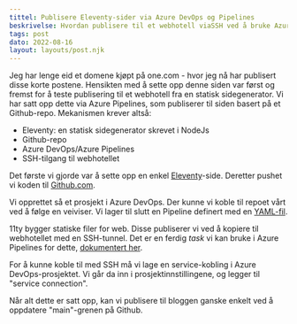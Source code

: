 ```yaml
---
tittel: Publisere Eleventy-sider via Azure DevOps og Pipelines
beskrivelse: Hvordan publisere til et webhotell viaSSH ved å bruke Azure DevOps
tags: post
dato: 2022-08-16
layout: layouts/post.njk
---
```

Jeg har lenge eid et domene kjøpt på one.com - hvor jeg nå 
har publisert disse korte postene. Hensikten med å sette opp
denne siden var først og fremst for å teste publisering til 
et webhotell fra en statisk sidegenerator. Vi har satt opp dette 
via Azure Pipelines, som publiserer til siden basert på 
et Github-repo. Mekanismen krever altså: 

- Eleventy: en statisk sidegenerator skrevet i NodeJs
- Github-repo
- Azure DevOps/Azure Pipelines
- SSH-tilgang til webhotellet

Det første vi gjorde var å sette opp en enkel 
[Eleventy](https://www.11ty.dev/)-side. Deretter pushet vi 
koden til [Github.com](https://github.com/hakdo/skribleri).

Vi opprettet så et prosjekt i Azure DevOps. Der kunne vi koble 
til repoet vårt ved å følge en veiviser. Vi lager til slutt 
en Pipeline definert med en [YAML-fil](https://raw.githubusercontent.com/hakdo/skribleri/main/azure-pipelines.yml).

11ty bygger statiske filer for web. Disse publiserer vi ved å 
kopiere til webhotellet med en SSH-tunnel. Det er en ferdig 
*task* vi kan bruke i Azure Pipelines for dette, 
[dokumentert her](https://docs.microsoft.com/en-us/azure/devops/pipelines/tasks/deploy/copy-files-over-ssh?view=azure-devops). 

For å kunne koble til med SSH må vi lage en service-kobling i 
Azure DevOps-prosjektet. Vi går da inn i prosjektinnstillingene, 
og legger til "service connection". 

Når alt dette er satt opp, kan vi publisere til bloggen ganske 
enkelt ved å oppdatere "main"-grenen på Github. 


